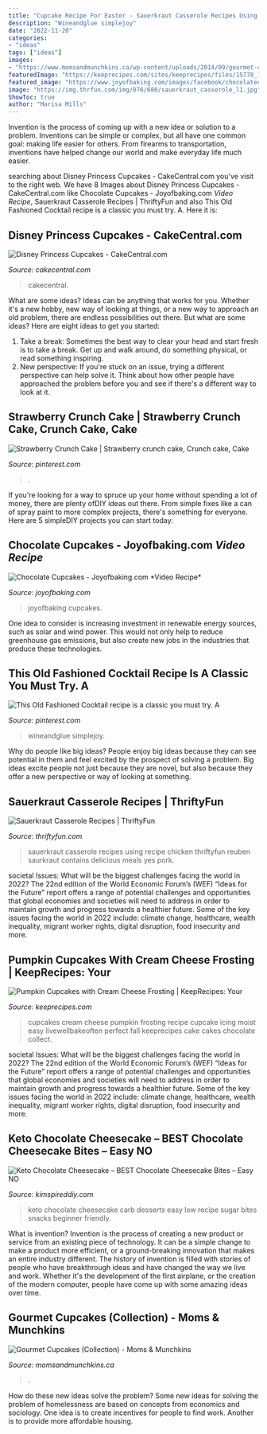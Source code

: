 ```yaml
---
title: "Cupcake Recipe For Easter - Sauerkraut Casserole Recipes Using Recipe Chicken Thriftyfun Reuben Saurkraut Contains Delicious Meals Yes Pork"
description: "Wineandglue simplejoy"
date: "2022-11-20"
categories:
- "ideas"
tags: ["ideas"]
images:
- "https://www.momsandmunchkins.ca/wp-content/uploads/2014/09/gourmet-cupcakes-livelifesugar.jpg"
featuredImage: "https://keeprecipes.com/sites/keeprecipes/files/15778_1510769408_0.jpg"
featured_image: "https://www.joyofbaking.com/images/facebook/chocolatecupcakes.jpg"
image: "https://img.thrfun.com/img/076/680/sauerkraut_casserole_l1.jpg"
ShowToc: true
author: "Marisa Mills"
---
```



Invention is the process of coming up with a new idea or solution to a problem. Inventions can be simple or complex, but all have one common goal: making life easier for others. From firearms to transportation, inventions have helped change our world and make everyday life much easier.

	

		
searching about Disney Princess Cupcakes - CakeCentral.com you've visit to the right web. We have 8 Images about Disney Princess Cupcakes - CakeCentral.com like Chocolate Cupcakes - Joyofbaking.com *Video Recipe*, Sauerkraut Casserole Recipes | ThriftyFun and also This Old Fashioned Cocktail recipe is a classic you must try. A. Here it is:
		
    
## Disney Princess Cupcakes - CakeCentral.com

<img loading=lazy src="http://cdn001.cakecentral.com/gallery/2015/03/900_173743dbyD_disney-princess-cupcakes.jpg" onerror="this.onerror=null;this.src='https://tse1.mm.bing.net/th?id=OIP.soEOu2J04O3Cg3GNjQJOXAHaJ4&amp;pid=15.1';" alt="Disney Princess Cupcakes - CakeCentral.com">

_Source: cakecentral.com_

>cakecentral. 

	

What are some ideas?
Ideas can be anything that works for you. Whether it's a new hobby, new way of looking at things, or a new way to approach an old problem, there are endless possibilities out there. But what are some ideas? Here are eight ideas to get you started: 
1. Take a break: Sometimes the best way to clear your head and start fresh is to take a break. Get up and walk around, do something physical, or read something inspiring. 
2. New perspective: If you're stuck on an issue, trying a different perspective can help solve it. Think about how other people have approached the problem before you and see if there's a different way to look at it. 

    
## Strawberry Crunch Cake | Strawberry Crunch Cake, Crunch Cake, Cake

<img loading=lazy src="https://i.pinimg.com/736x/33/8c/e2/338ce21d51a761eb36798e3b5a940550.jpg" onerror="this.onerror=null;this.src='https://tse4.mm.bing.net/th?id=OIP.GufNP1aMUTDWeM4UIQZSbwHaJ3&amp;pid=15.1';" alt="Strawberry Crunch Cake | Strawberry crunch cake, Crunch cake, Cake">

_Source: pinterest.com_

>. 

	

If you're looking for a way to spruce up your home without spending a lot of money, there are plenty ofDIY ideas out there. From simple fixes like a can of spray paint to more complex projects, there's something for everyone. Here are 5 simpleDIY projects you can start today:

    
## Chocolate Cupcakes - Joyofbaking.com *Video Recipe*

<img loading=lazy src="https://www.joyofbaking.com/images/facebook/chocolatecupcakes.jpg" onerror="this.onerror=null;this.src='https://tse4.mm.bing.net/th?id=OIP.WHtN22jwsslA_HdEJnBCDQHaE6&amp;pid=15.1';" alt="Chocolate Cupcakes - Joyofbaking.com *Video Recipe*">

_Source: joyofbaking.com_

>joyofbaking cupcakes. 

	

One idea to consider is increasing investment in renewable energy sources, such as solar and wind power. This would not only help to reduce greenhouse gas emissions, but also create new jobs in the industries that produce these technologies.

    
## This Old Fashioned Cocktail Recipe Is A Classic You Must Try. A

<img loading=lazy src="https://i.pinimg.com/736x/02/7a/4f/027a4fc18b0eef696d34564930f2e9fe.jpg" onerror="this.onerror=null;this.src='https://tse3.mm.bing.net/th?id=OIP.6MgPl1uPAKQehsXHVbHLCAHaLH&amp;pid=15.1';" alt="This Old Fashioned Cocktail recipe is a classic you must try. A">

_Source: pinterest.com_

>wineandglue simplejoy. 

	

Why do people like big ideas?
People enjoy big ideas because they can see potential in them and feel excited by the prospect of solving a problem. Big ideas excite people not just because they are novel, but also because they offer a new perspective or way of looking at something.

    
## Sauerkraut Casserole Recipes | ThriftyFun

<img loading=lazy src="https://img.thrfun.com/img/076/680/sauerkraut_casserole_l1.jpg" onerror="this.onerror=null;this.src='https://tse3.mm.bing.net/th?id=OIP.-E48FojANPIwGbX63pyqlwHaLH&amp;pid=15.1';" alt="Sauerkraut Casserole Recipes | ThriftyFun">

_Source: thriftyfun.com_

>sauerkraut casserole recipes using recipe chicken thriftyfun reuben saurkraut contains delicious meals yes pork. 

	

societal Issues: What will be the biggest challenges facing the world in 2022?
The 22nd edition of the World Economic Forum’s (WEF) “Ideas for the Future” report offers a range of potential challenges and opportunities that global economies and societies will need to address in order to maintain growth and progress towards a healthier future. Some of the key issues facing the world in 2022 include: climate change, healthcare, wealth inequality, migrant worker rights, digital disruption, food insecurity and more.

    
## Pumpkin Cupcakes With Cream Cheese Frosting | KeepRecipes: Your

<img loading=lazy src="https://keeprecipes.com/sites/keeprecipes/files/15778_1510769408_0.jpg" onerror="this.onerror=null;this.src='https://tse4.mm.bing.net/th?id=OIP.f2jl45SeC2nO7mDqRLgsxgHaLH&amp;pid=15.1';" alt="Pumpkin Cupcakes with Cream Cheese Frosting | KeepRecipes: Your">

_Source: keeprecipes.com_

>cupcakes cream cheese pumpkin frosting recipe cupcake icing moist easy livewellbakeoften perfect fall keeprecipes cake cakes chocolate collect. 

	

societal Issues: What will be the biggest challenges facing the world in 2022?
The 22nd edition of the World Economic Forum’s (WEF) “Ideas for the Future” report offers a range of potential challenges and opportunities that global economies and societies will need to address in order to maintain growth and progress towards a healthier future. Some of the key issues facing the world in 2022 include: climate change, healthcare, wealth inequality, migrant worker rights, digital disruption, food insecurity and more.

    
## Keto Chocolate Cheesecake – BEST Chocolate Cheesecake Bites – Easy NO

<img loading=lazy src="https://kimspireddiy.com/wp-content/uploads/2020/04/keto-chocolate-cheesecakes-1-1.jpg" onerror="this.onerror=null;this.src='https://tse4.mm.bing.net/th?id=OIP.k_1bj189UiUEQCwE8jULRAHaLH&amp;pid=15.1';" alt="Keto Chocolate Cheesecake – BEST Chocolate Cheesecake Bites – Easy NO">

_Source: kimspireddiy.com_

>keto chocolate cheesecake carb desserts easy low recipe sugar bites snacks beginner friendly. 

	

What is invention?
Invention is the process of creating a new product or service from an existing piece of technology. It can be a simple change to make a product more efficient, or a ground-breaking innovation that makes an entire industry different. 
The history of invention is filled with stories of people who have breakthrough ideas and have changed the way we live and work. Whether it's the development of the first airplane, or the creation of the modern computer, people have come up with some amazing ideas over time.

    
## Gourmet Cupcakes (Collection) - Moms &amp; Munchkins

<img loading=lazy src="https://www.momsandmunchkins.ca/wp-content/uploads/2014/09/gourmet-cupcakes-livelifesugar.jpg" onerror="this.onerror=null;this.src='https://tse1.mm.bing.net/th?id=OIP.BgN3nmmS8EJVsYP516wduAAAAA&amp;pid=15.1';" alt="Gourmet Cupcakes (Collection) - Moms &amp; Munchkins">

_Source: momsandmunchkins.ca_

>. 

	

How do these new ideas solve the problem?
Some new ideas for solving the problem of homelessness are based on concepts from economics and sociology. One idea is to create incentives for people to find work. Another is to provide more affordable housing.

